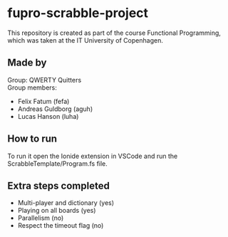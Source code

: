 # fupro-scrabble-project

This repository is created as part of the course Functional Programming, which was taken at the IT University of Copenhagen.

## Made by

Group: QWERTY Quitters \
Group members:

- Felix Fatum (fefa)
- Andreas Guldborg (aguh)
- Lucas Hanson (luha)

## How to run

To run it open the Ionide extension in VSCode and run the ScrabbleTemplate/Program.fs file.

## Extra steps completed

- Multi-player and dictionary (yes)
- Playing on all boards (yes)
- Parallelism (no)
- Respect the timeout flag (no)
